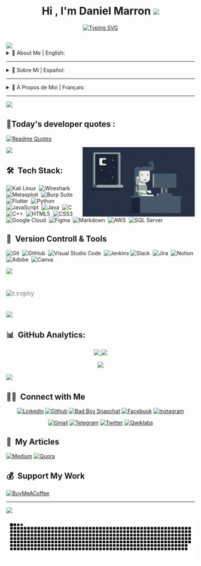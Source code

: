 

<h1 align="center"><b>Hi , I'm Daniel Marron </b><img src="https://media.giphy.com/media/hvRJCLFzcasrR4ia7z/giphy.gif" width="35"></h1>
<!--  -->
<p align="center">
<a href="https://git.io/typing-svg"><img src="https://readme-typing-svg.demolab.com?font=Fira+Code&pause=1000&color=F76C6C&center=true&vCenter=true&width=555&lines=Bienvenue+dans+mon+monde+;A+passionate+Self-taught+Front-end+developer;CTF+Player;ActiveLearner%2FResearcher;Love+to+learn+new+stuffs..%3C3" alt="Typing SVG" /></a>
</p>
<br>


<!--horizontal divider(gradiant)-->
<img src="https://user-images.githubusercontent.com/73097560/115834477-dbab4500-a447-11eb-908a-139a6edaec5c.gif">


<details>
<summary>💫 About Me | English:</summary>

💻 I am a self-taught Cybersecurity enthusiast, Full Stack Developer, and Machine Learning Developer.  
🚩 CTF player with a passion for hacking and defense!
📚 I am currently studying Systems Engineering at the University of San Agustin in Peru.  
📝 I have a strong interest in Pentesting, Data Science, and Artificial Intelligence.  
🌱 Always learning about diverse technologies and keeping up with the latest trends.  
🌟 Main languages: Python, Java  
🚀 I’m currently looking for an internship or new job opportunity. [Check out my resume!](#)

> Curious to know more about me? Visit my web portfolio: [My Portfolio](https://a/)

</details>

---

<details>
<summary>💫 Sobre Mí | Español:</summary>

💻 Soy un entusiasta autodidacta de la Ciberseguridad, Desarrollador Full Stack y Desarrollador de Machine Learning.  
🚩 Jugador de CTF apasionado por el hacking y la defensa.
📚 Actualmente estudio Ingeniería de Sistemas en la Universidad de San Agustín en Perú.  
📝 Tengo un gran interés en el Pentesting, la Ciencia de Datos y la Inteligencia Artificial.  
🌱 Siempre aprendiendo sobre tecnologías diversas y manteniéndome al día con las últimas tendencias.  
🌟 Lenguajes principales: Python, Java  
🚀 Estoy buscando una pasantía o una nueva oportunidad laboral. [¡Mira mi currículum!](#)

> ¿Quieres conocerme más? Visita mi portafolio web: [Mi Portafolio](https://ao/)

</details>

---

<details>
<summary>💫 À Propos de Moi | Français:</summary>

💻 Je suis un passionné autodidacte de la cybersécurité, développeur Full Stack et développeur en Machine Learning.  
🚩 Joueur de CTF, passionné par le hacking et la défense !
📚 J'étudie actuellement l'Ingénierie des Systèmes à l'Université de San Agustin au Pérou.  
📝 J'ai un fort intérêt pour le Pentesting, la Science des Données et l'Intelligence Artificielle.  
🌱 Toujours en train d'apprendre de nouvelles technologies et de suivre les dernières tendances.  
🌟 Langages principaux : Python, Java  
🚀 Je suis à la recherche d'un stage ou d'une nouvelle opportunité professionnelle. [Découvrez mon CV !](#)

> Curieux d'en savoir plus ? Visitez mon portfolio web : [Mon Portfolio](https://a/)

</details>

---


<!--horizontal divider(gradiant)-->
<img src="https://user-images.githubusercontent.com/73097560/115834477-dbab4500-a447-11eb-908a-139a6edaec5c.gif">

## 📝Today's developer quotes :

[![Readme Quotes](https://quotes-github-readme.vercel.app/api?type=horizontal&theme=swift&border=true)](https://github.com/piyushsuthar/github-readme-quotes)

<img src="https://user-images.githubusercontent.com/73097560/115834477-dbab4500-a447-11eb-908a-139a6edaec5c.gif">


<img alt="Night Coding" src="https://raw.githubusercontent.com/AVS1508/AVS1508/master/assets/Night-Coding.gif" align="right"/>

## 🛠 &nbsp;Tech Stack:
![Kali Linux](https://img.shields.io/badge/KaliLinux-%23000000.svg?style=for-the-badge&logo=kali-linux&logoColor=white)&nbsp;
![Wireshark](https://img.shields.io/badge/Wireshark-%233A6C44.svg?style=for-the-badge&logo=wireshark&logoColor=white)&nbsp;
![Metasploit](https://img.shields.io/badge/Metasploit-%23E4002B.svg?style=for-the-badge&logo=metasploit&logoColor=white)&nbsp;
![Burp Suite](https://img.shields.io/badge/BurpSuite-%23F2F2F2.svg?style=for-the-badge&logo=burp&logoColor=black)&nbsp;
![Flutter](https://img.shields.io/badge/Flutter-%2302568B.svg?style=for-the-badge&logo=flutter&logoColor=white)&nbsp;
![Python](https://img.shields.io/badge/python-3670A0?style=for-the-badge&logo=python&logoColor=ffdd54)&nbsp;
![JavaScript](https://img.shields.io/badge/javascript-%23323330.svg?style=for-the-badge&logo=javascript&logoColor=%23F7DF1E)&nbsp;
![Java](https://img.shields.io/badge/java-%23ED8B00.svg?style=for-the-badge&logo=java&logoColor=white)&nbsp;
![C](https://img.shields.io/badge/c-%2300599C.svg?style=for-the-badge&logo=c&logoColor=white)&nbsp;
![C++](https://img.shields.io/badge/c++-%2300599C.svg?style=for-the-badge&logo=c%2B%2B&logoColor=white)&nbsp;
![HTML5](https://img.shields.io/badge/html5-%23E34F26.svg?style=for-the-badge&logo=html5&logoColor=white)&nbsp;
![CSS3](https://img.shields.io/badge/css3-%231572B6.svg?style=for-the-badge&logo=css3&logoColor=white)&nbsp;
![Google Cloud](https://img.shields.io/badge/GoogleCloud-%234285F4.svg?style=for-the-badge&logo=google-cloud&logoColor=white)&nbsp;
![Figma](https://img.shields.io/badge/figma-%23F24E1E.svg?style=for-the-badge&logo=figma&logoColor=white)&nbsp;
![Markdown](https://img.shields.io/badge/markdown-%23000000.svg?style=for-the-badge&logo=markdown&logoColor=white)&nbsp;
![AWS](https://img.shields.io/badge/AWS-%23232F3E.svg?style=for-the-badge&logo=amazon-aws&logoColor=white)&nbsp;
![SQL Server](https://img.shields.io/badge/SQLServer-%23CC2927.svg?style=for-the-badge&logo=microsoft-sql-server&logoColor=white)&nbsp;

## 🧰 &nbsp;Version Controll & Tools 

![Git](https://img.shields.io/badge/git-%23F05033.svg?style=for-the-badge&logo=git&logoColor=white)&nbsp;
![GitHub](https://img.shields.io/badge/github-%23121011.svg?style=for-the-badge&logo=github&logoColor=white)&nbsp;
![Visual Studio Code](https://img.shields.io/badge/Visual%20Studio%20Code-0078d7.svg?style=for-the-badge&logo=visual-studio-code&logoColor=white)&nbsp;
![Jenkins](https://img.shields.io/badge/jenkins-%232C5263.svg?style=for-the-badge&logo=jenkins&logoColor=white)
![Slack](https://img.shields.io/badge/Slack-4A154B?style=for-the-badge&logo=slack&logoColor=white)&nbsp;
![Jira](https://img.shields.io/badge/jira-%230A0FFF.svg?style=for-the-badge&logo=jira&logoColor=white)&nbsp;
![Notion](https://img.shields.io/badge/Notion-%23000000.svg?style=for-the-badge&logo=notion&logoColor=white)&nbsp;
![Adobe](https://img.shields.io/badge/adobe-%23FF0000.svg?style=for-the-badge&logo=adobe&logoColor=white)&nbsp;
![Canva](https://img.shields.io/badge/Canva-%2300C4CC.svg?style=for-the-badge&logo=Canva&logoColor=white)&nbsp;

<!--horizontal divider(gradiant)-->
<img src="https://user-images.githubusercontent.com/73097560/115834477-dbab4500-a447-11eb-908a-139a6edaec5c.gif">

#

![𝚝𝚛𝚘𝚙𝚑𝚢](https://github-profile-trophy.vercel.app/?username=yughiyami&column=9&margin-w=15&margin-h=15&no-bg=true&no-frame=true&theme=juicyfresh)


#

<!--horizontal divider(gradiant)-->
<img src="https://user-images.githubusercontent.com/73097560/115834477-dbab4500-a447-11eb-908a-139a6edaec5c.gif">


## 📊  &nbsp;GitHub Analytics:
<p align="center">
  <a href="https://github.com/yughiyami">
    <img height="180em" src="https://github-readme-stats.vercel.app/api?username=yughiyami&theme=dark&hide_border=false&include_all_commits=true&count_private=false&show_icons=true"/>
  </a>
  <a href="https://github.com/yughiyami">
    <img height="180em" src="https://github-readme-stats.vercel.app/api/top-langs/?username=yughiyami&theme=dark&hide_border=false&include_all_commits=false&count_private=false&layout=compact"/>
  </a>
</p>

<p align="center">
  <img height="180em" src="https://github-readme-streak-stats.herokuapp.com/?user=yughiyami&theme=dark&hide_border=false"/>
</p>

<!--
![𝚐𝚒𝚝𝚑𝚞𝚋 𝚐𝚛𝚊𝚙𝚑](https://github-readme-activity-graph.vercel.app/graph?username=yughiyami&theme=react-dark&hide_border=true&area=true)

-->


<!--horizontal divider(gradiant)-->
<img src="https://user-images.githubusercontent.com/73097560/115834477-dbab4500-a447-11eb-908a-139a6edaec5c.gif">

## 🤝🏻 &nbsp;Connect with Me

<p align="center">
  <a href=""><img alt="Linkedin" title="Jaydeep Yadav Linkedin" src="https://img.shields.io/badge/LinkedIn-0077B5?style=for-the-badge&logo=linkedin&logoColor=white"></a>
  <a href=""><img alt="Github" title="Jaydeep Yadav Github" src="https://img.shields.io/badge/GitHub-100000?style=for-the-badge&logo=github&logoColor=white"></a>
  <a href=""><img alt="Bad Boy Snapchat" title="Jaydeep Yadav SC" src="https://img.shields.io/badge/Snapchat-FFFC00?style=for-the-badge&logo=snapchat&logoColor=white"></a>
  <a href=""><img alt="Facebook" title="Jaydeep Yadav FB" src="https://img.shields.io/badge/Facebook-1877F2?style=for-the-badge&logo=facebook&logoColor=white"></a>
  <a href=""><img alt="Instagram" title="Jaydeep Yadav Instagram" src="https://img.shields.io/badge/Instagram-E4405F?style=for-the-badge&logo=instagram&logoColor=white"></a>
 </p>
 <p align="center">
  <a href=""><img alt="Gmail" title="Jaydeep Yadav Gmail" src="https://img.shields.io/badge/Gmail-D14836?style=for-the-badge&logo=gmail&logoColor=white"></a>
  <a href="1"><img alt="Telegram" title="Jaydeep Yadav Telegram" src="https://img.shields.io/badge/Telegram-2CA5E0?style=for-the-badge&logo=telegram&logoColor=white"></a> 
<a href="_"><img alt="Twitter" title="Jaydeep Yadav Twitter" src="https://img.shields.io/badge/Twitter-1DA1F2?style=for-the-badge&logo=twitter&logoColor=white"></a>
<a href=""><img alt="Qwiklabs" title="Jaydeep Yadav Qwiklabs" src="https://img.shields.io/badge/Google_Cloud-4285F4?style=for-the-badge&logo=google-cloud&logoColor=white"></a>
</p>


## 📜 &nbsp;My Articles

[![Medium](https://img.shields.io/badge/Medium%20-%231572B6.svg?&style=for-the-badge&logo=medium&logoColor=white)]()
[![Quora](https://img.shields.io/badge/Quora-%23B92B27.svg?style=for-the-badge&logo=Quora&logoColor=white)]()

## 💰 &nbsp;Support My Work
[![BuyMeACoffee](https://img.shields.io/badge/Buy%20Me%20a%20Coffee-ffdd00?style=for-the-badge&logo=buy-me-a-coffee&logoColor=black)]() 





---
[![](https://visitcount.itsvg.in/api?id=yughiyami&icon=5&color=3)](https://visitcount.itsvg.in)



<!-- Proudly created with GPRM ( https://gprm.itsvg.in ) -->
<p align="center"> 
  <img  src="https://raw.githubusercontent.com/iscpatricio92/iscpatricio92/main/resources/img/github-contribution-grid-snake.svg" 
    alt="iscpatricio92" /> 
</p>


<!--
**yughiyami/yughiyami** is a ✨ _special_ ✨ repository because its `README.md` (this file) appears on your GitHub profile.

Here are some ideas to get you started:

- 🔭 I’m currently working on ...
- 🌱 I’m currently learning ...
- 👯 I’m looking to collaborate on ...
- 🤔 I’m looking for help with ...
- 💬 Ask me about ...
- 📫 How to reach me: ...
- 😄 Pronouns: ...
- ⚡ Fun fact: ...
-->
